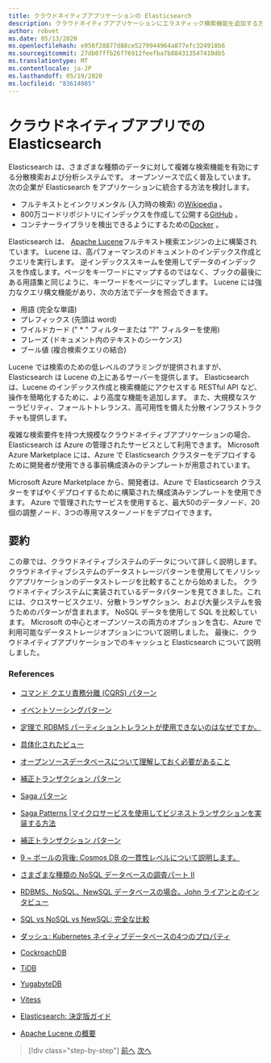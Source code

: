 ```yaml
---
title: クラウドネイティブアプリケーションの Elasticsearch
description: クラウドネイティブアプリケーションにエラスティック検索機能を追加する方法について説明します。
author: robvet
ms.date: 05/13/2020
ms.openlocfilehash: e956f28877d88ce5279944964a877efc324918b6
ms.sourcegitcommit: 27db07ffb26f76912feefba7b884313547410db5
ms.translationtype: MT
ms.contentlocale: ja-JP
ms.lasthandoff: 05/19/2020
ms.locfileid: "83614085"
---
```

# <a name="elasticsearch-in-a-cloud-native-app"></a>クラウドネイティブアプリでの Elasticsearch

Elasticsearch は、さまざまな種類のデータに対して複雑な検索機能を有効にする分散検索および分析システムです。 オープンソースで広く普及しています。 次の企業が Elasticsearch をアプリケーションに統合する方法を検討します。

- フルテキストとインクリメンタル (入力時の検索) の[Wikipedia](https://blog.wikimedia.org/2014/01/06/wikimedia-moving-to-elasticsearch/) 。
- 800万コードリポジトリにインデックスを作成して公開する[GitHub](https://www.elastic.co/customers/github) 。  
- コンテナーライブラリを検出できるようにするための[Docker](https://www.elastic.co/customers/docker) 。

Elasticsearch は、 [Apache Lucene](https://lucene.apache.org/core/)フルテキスト検索エンジンの上に構築されています。 Lucene は、高パフォーマンスのドキュメントのインデックス作成とクエリを実行します。 逆インデックススキームを使用してデータのインデックスを作成します。ページをキーワードにマップするのではなく、ブックの最後にある用語集と同じように、キーワードをページにマップします。 Lucene には強力なクエリ構文機能があり、次の方法でデータを照会できます。

- 用語 (完全な単語)
- プレフィックス (先頭は word)
- ワイルドカード (" \* " フィルターまたは "?" フィルターを使用)
- フレーズ (ドキュメント内のテキストのシーケンス)
- ブール値 (複合検索クエリの結合)

Lucene では検索のための低レベルのプラミングが提供されますが、Elasticsearch は Lucene の上にあるサーバーを提供します。 Elasticsearch は、Lucene のインデックス作成と検索機能にアクセスする RESTful API など、操作を簡略化するために、より高度な機能を追加します。 また、大規模なスケーラビリティ、フォールトトレランス、高可用性を備えた分散インフラストラクチャも提供します。

複雑な検索要件を持つ大規模なクラウドネイティブアプリケーションの場合、Elasticsearch は Azure の管理されたサービスとして利用できます。 Microsoft Azure Marketplace には、Azure で Elasticsearch クラスターをデプロイするために開発者が使用できる事前構成済みのテンプレートが用意されています。

Microsoft Azure Marketplace から、開発者は、Azure で Elasticsearch クラスターをすばやくデプロイするために構築された構成済みテンプレートを使用できます。 Azure で管理されたサービスを使用すると、最大50のデータノード、20個の調整ノード、3つの専用マスターノードをデプロイできます。

## <a name="summary"></a>要約

この章では、クラウドネイティブシステムのデータについて詳しく説明します。 クラウドネイティブシステムのデータストレージパターンを使用してモノリシックアプリケーションのデータストレージを比較することから始めました。 クラウドネイティブシステムに実装されているデータパターンを見てきました。これには、クロスサービスクエリ、分散トランザクション、および大量システムを扱うためのパターンが含まれます。 NoSQL データを使用して SQL を比較しています。 Microsoft の中心とオープンソースの両方のオプションを含む、Azure で利用可能なデータストレージオプションについて説明しました。 最後に、クラウドネイティブアプリケーションでのキャッシュと Elasticsearch について説明しました。

### <a name="references"></a>References

- [コマンド クエリ責務分離 (CQRS) パターン](https://docs.microsoft.com/azure/architecture/patterns/cqrs)

- [イベントソーシングパターン](https://docs.microsoft.com/azure/architecture/patterns/event-sourcing)

- [定理で RDBMS パーティショントレラントが使用できないのはなぜですか。](https://stackoverflow.com/questions/36404765/why-isnt-rdbms-partition-tolerant-in-cap-theorem-and-why-is-it-available)

- [具体化されたビュー](https://docs.microsoft.com/azure/architecture/patterns/materialized-view)

- [オープンソースデータベースについて理解しておく必要があること](https://www.ibm.com/blogs/systems/all-you-really-need-to-know-about-open-source-databases/)

- [補正トランザクション パターン](https://docs.microsoft.com/azure/architecture/patterns/compensating-transaction)

- [Saga パターン](https://microservices.io/patterns/data/saga.html)

- [Saga Patterns |マイクロサービスを使用してビジネストランザクションを実装する方法](https://blog.couchbase.com/saga-pattern-implement-business-transactions-using-microservices-part/)

- [補正トランザクション パターン](https://docs.microsoft.com/azure/architecture/patterns/compensating-transaction)

- [9 ~ ボールの背後: Cosmos DB の一貫性レベルについて説明します。](https://blog.jeremylikness.com/blog/2018-03-23_getting-behind-the-9ball-cosmosdb-consistency-levels/)

- [さまざまな種類の NoSQL データベースの調査パート II](https://www.3pillarglobal.com/insights/exploring-the-different-types-of-nosql-databases)

- [RDBMS、NoSQL、NewSQL データベースの場合。John ライアンとのインタビュー](http://www.odbms.org/blog/2018/03/on-rdbms-nosql-and-newsql-databases-interview-with-john-ryan/)
  
- [SQL vs NoSQL vs NewSQL: 完全な比較](https://www.xenonstack.com/blog/sql-vs-nosql-vs-newsql/)

- [ダッシュ: Kubernetes ネイティブデータベースの4つのプロパティ](https://thenewstack.io/dash-four-properties-of-kubernetes-native-databases/)

- [CockroachDB](https://www.cockroachlabs.com/)

- [TiDB](https://pingcap.com/en/)

- [YugabyteDB](https://www.yugabyte.com/)

- [Vitess](https://vitess.io/)

- [Elasticsearch: 決定版ガイド](http://shop.oreilly.com/product/0636920028505.do)
  
- [Apache Lucene の概要](https://www.baeldung.com/lucene)

>[!div class="step-by-step"]
>[前へ](azure-caching.md)
>[次へ](resiliency.md) <!-- Next Chapter -->
